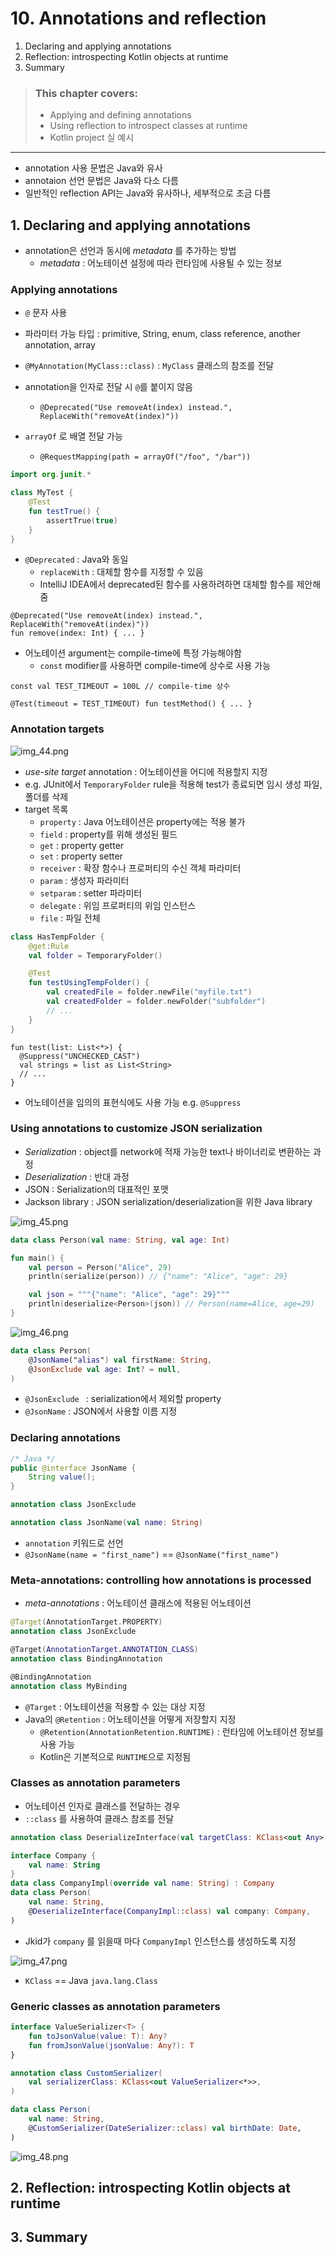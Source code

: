 # 10. Annotations and reflection

1. Declaring and applying annotations
2. Reflection: introspecting Kotlin objects at runtime
3. Summary

> ### This chapter covers:
>
> - Applying and defining annotations
> - Using reflection to introspect classes at runtime
> - Kotlin project 실 예시

---

- annotation 사용 문법은 Java와 유사
- annotaion 선언 문법은 Java와 다소 다름
- 일반적인 reflection API는 Java와 유사하나, 세부적으로 조금 다름

## 1. Declaring and applying annotations

- annotation은 선언과 동시에 _metadata_ 를 추가하는 방법
    - _metadata_ : 어노테이션 설정에 따라 런타임에 사용될 수 있는 정보

### Applying annotations

- `@` 문자 사용

- 파라미터 가능 타입 : primitive, String, enum, class reference, another annotation, array
- `@MyAnnotation(MyClass::class)` : `MyClass` 클래스의 참조를 전달
- annotation을 인자로 전달 시 `@`를 붙이지 않음
    - `@Deprecated("Use removeAt(index) instead.", ReplaceWith("removeAt(index)"))`
- `arrayOf` 로 배열 전달 가능
    - `@RequestMapping(path = arrayOf("/foo", "/bar"))`

```kotlin
import org.junit.*

class MyTest {
    @Test
    fun testTrue() {
        assertTrue(true)
    }
}
```

- `@Deprecated` : Java와 동일
    - `replaceWith` : 대체할 함수를 지정할 수 있음
    - IntelliJ IDEA에서 deprecated된 함수를 사용하려하면 대체할 함수를 제안해줌

````
@Deprecated("Use removeAt(index) instead.", ReplaceWith("removeAt(index)"))
fun remove(index: Int) { ... }
````

- 어노테이션 argument는 compile-time에 특정 가능해야함
    - `const` modifier를 사용하면 compile-time에 상수로 사용 가능

````
const val TEST_TIMEOUT = 100L // compile-time 상수

@Test(timeout = TEST_TIMEOUT) fun testMethod() { ... }
````

### Annotation targets

![img_44.png](img_44.png)

- _use-site target_ annotation : 어노테이션을 어디에 적용할지 지정
- e.g. JUnit에서 `TemporaryFolder` rule을 적용해 test가 종료되면 임시 생성 파일, 폴더를 삭제
- target 목록
    - `property` : Java 어노테이션은 property에는 적용 불가
    - `field` : property를 위해 생성된 필드
    - `get` : property getter
    - `set` : property setter
    - `receiver` : 확장 함수나 프로퍼티의 수신 객체 파라미터
    - `param` : 생성자 파라미터
    - `setparam` : setter 파라미터
    - `delegate` : 위임 프로퍼티의 위임 인스턴스
    - `file` : 파일 전체

```kotlin
class HasTempFolder {
    @get:Rule
    val folder = TemporaryFolder()

    @Test
    fun testUsingTempFolder() {
        val createdFile = folder.newFile("myfile.txt")
        val createdFolder = folder.newFolder("subfolder")
        // ...
    }
}
```

```
fun test(list: List<*>) {
  @Suppress("UNCHECKED_CAST")
  val strings = list as List<String>
  // ...
}
```

- 어노테이션을 임의의 표현식에도 사용 가능 e.g. `@Suppress`

### Using annotations to customize JSON serialization

- _Serialization_ : object를 network에 적재 가능한 text나 바이너리로 변환하는 과정
- _Deserialization_ : 반대 과정
- JSON : Serialization의 대표적인 포맷
- Jackson library : JSON serialization/deserialization을 위한 Java library

![img_45.png](img_45.png)

```kotlin
data class Person(val name: String, val age: Int)

fun main() {
    val person = Person("Alice", 29)
    println(serialize(person)) // {"name": "Alice", "age": 29}

    val json = """{"name": "Alice", "age": 29}"""
    println(deserialize<Person>(json)) // Person(name=Alice, age=29)
}
```

![img_46.png](img_46.png)

```kotlin
data class Person(
    @JsonName("alias") val firstName: String,
    @JsonExclude val age: Int? = null,
)
```

- `@JsonExclude ` : serialization에서 제외할 property
- `@JsonName` : JSON에서 사용할 이름 지정

### Declaring annotations

```java
/* Java */
public @interface JsonName {
    String value();
}
```

```kotlin
annotation class JsonExclude

annotation class JsonName(val name: String)

```

- `annotation` 키워드로 선언
- `@JsonName(name = "first_name")` == `@JsonName("first_name")`

### Meta-annotations: controlling how annotations is processed

- _meta-annotations_ : 어노테이션 클래스에 적용된 어노테이션

```kotlin
@Target(AnnotationTarget.PROPERTY)
annotation class JsonExclude

@Target(AnnotationTarget.ANNOTATION_CLASS)
annotation class BindingAnnotation

@BindingAnnotation
annotation class MyBinding
```

- `@Target` : 어노테이션을 적용할 수 있는 대상 지정
- Java의 `@Retention` : 어노테이션을 어떻게 저장할지 지정
    - `@Retention(AnnotationRetention.RUNTIME)` : 런타임에 어노테이션 정보를 사용 가능
    - Kotlin은 기본적으로 `RUNTIME`으로 지정됨

### Classes as annotation parameters

- 어노테이션 인자로 클래스를 전달하는 경우
- `::class` 를 사용하여 클래스 참조를 전달

```kotlin
annotation class DeserializeInterface(val targetClass: KClass<out Any>)

interface Company {
    val name: String
}
data class CompanyImpl(override val name: String) : Company
data class Person(
    val name: String,
    @DeserializeInterface(CompanyImpl::class) val company: Company,
)
```

- Jkid가 `company` 를 읽을때 마다 `CompanyImpl` 인스턴스를 생성하도록 지정

![img_47.png](img_47.png)

- `KClass` == Java `java.lang.Class`

### Generic classes as annotation parameters

```kotlin
interface ValueSerializer<T> {
    fun toJsonValue(value: T): Any?
    fun fromJsonValue(jsonValue: Any?): T
}

annotation class CustomSerializer(
    val serializerClass: KClass<out ValueSerializer<*>>,
)

data class Person(
    val name: String,
    @CustomSerializer(DateSerializer::class) val birthDate: Date,
)
```

![img_48.png](img_48.png)

## 2. Reflection: introspecting Kotlin objects at runtime

## 3. Summary

